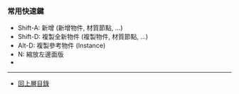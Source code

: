 ### 常用快速鍵

- Shift-A: 新增 (新增物件, 材質節點, ...)
- Shift-D: 複製全新物件 (複製物件, 材質節點, ...)
- Alt-D: 複製參考物件 (Instance)
- N: 縮放左邊面版
-

---

- [回上層目錄](./index.md)
